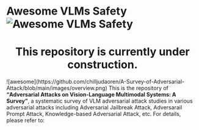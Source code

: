 # Awesome VLMs Safety ![Awesome VLMs Safety]([https://github.com/your-username/your-repo/blob/main/images/awesome-badge.png?raw=true](https://github.com/sindresorhus/awesome/blob/main/media/badge-flat2.svg))


<h1 align="center">This repository is currently under construction.</h1>
![awesome](https://github.com/chilljudaoren/A-Survey-of-Adversarial-Attack/blob/main/images/overview.png)
This is the repository of <b><q>Adversarial Attacks on Vision-Language Multimodal Systems: A Survey</q></b>, a systematic survey of VLM adversarial attack studies in various adversarial attacks including Adversarial Jailbreak Attack, Adversarail Prompt Attack, Knowledge-based Adversarial Attack, etc. For details, please refer to:
